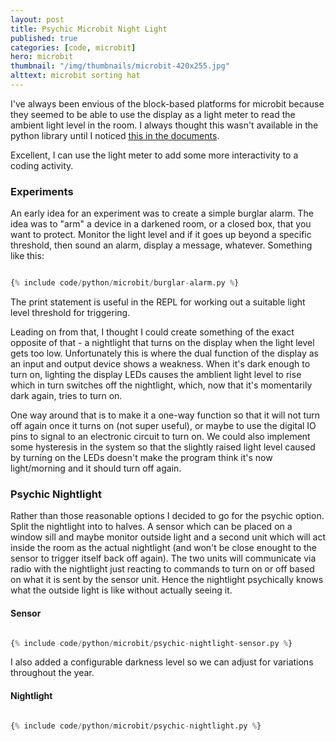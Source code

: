 ```yaml
---
layout: post
title: Psychic Microbit Night Light
published: true
categories: [code, microbit]
hero: microbit
thumbnail: "/img/thumbnails/microbit-420x255.jpg"
alttext: microbit sorting hat
---
```


I've always been envious of the block-based platforms for microbit because they seemed to be able to use the display
as a light meter to read the ambient light level in the room. I always thought this wasn't available in the python
library until I noticed <a href="https://microbit-micropython.readthedocs.io/en/latest/display.html?#microbit.display.read_light_level">this in the documents</a>.

Excellent, I can use the light meter to add some more interactivity to a coding activity.

### Experiments

An early idea for an experiment was to create a simple burglar alarm. The idea was to "arm" a device in a darkened room, or
a closed box, that you want to protect. Monitor the light level and if it goes up beyond a specific threshold, then sound an
alarm, display a message, whatever. Something like this:

```python

{% include code/python/microbit/burglar-alarm.py %}

```

The print statement is useful in the REPL for working out a suitable light level threshold for triggering.

Leading on from that, I thought I could create something of the exact opposite of that - a nightlight that turns on the display
when the light level gets too low. Unfortunately this is where the dual function of the display as an input and output device
shows a weakness. When it's dark enough to turn on, lighting the display LEDs causes the amblient light level to rise which
in turn switches off the nightlight, which, now that it's momentarily dark again, tries to turn on.

One way around that is to make it a one-way function so that it will not turn off again once it turns on (not super useful), or
maybe to use the digital IO pins to signal to an electronic circuit to turn on. We could also implement some hysteresis in the
system so that the slightly raised light level caused by turning on the LEDs doesn't make the program think it's now light/morning
and it should turn off again.

### Psychic Nightlight

Rather than those reasonable options I decided to go for the psychic option. Split the nightlight into to halves. A sensor which can be
placed on a window sill and maybe monitor outside light and a second unit which will act inside the room as the actual nightlight
(and won't be close enought to the sensor to trigger itself back off again). The two units will communicate via radio with the
nightlight just reacting to commands to turn on or off based on what it is sent by the sensor unit. Hence the nightlight psychically
knows what the outside light is like without actually seeing it.

#### Sensor

```python

{% include code/python/microbit/psychic-nightlight-sensor.py %}

```

I also added a configurable darkness level so we can adjust for variations throughout the year.

#### Nightlight

```python

{% include code/python/microbit/psychic-nightlight.py %}

```
